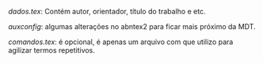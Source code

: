 *dados.tex*: Contém autor, orientador, título do trabalho e etc.

*auxconfig*: algumas alterações no abntex2 para ficar mais próximo da MDT.

*comandos.tex*: é opcional, é apenas um arquivo com que utilizo para agilizar termos repetitivos.
